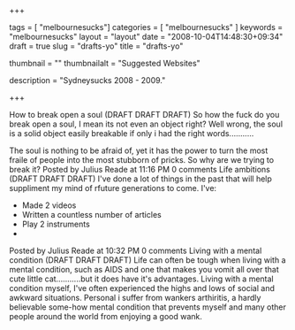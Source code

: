 
+++

tags = [ "melbournesucks"]
categories = [ "melbournesucks" ]
keywords = "melbournesucks"
layout = "layout"
date = "2008-10-04T14:48:30+09:34"
draft = true
slug = "drafts-yo"
title = "drafts-yo"

thumbnail = ""
thumbnailalt = "Suggested Websites"

description = "Sydneysucks 2008 - 2009."

+++


How to break open a soul (DRAFT DRAFT DRAFT) 
So how the fuck do you break open a soul, I mean its not even an object right? Well wrong, the soul is a solid object easily breakable if only i had the right words...........

The soul is nothing to be afraid of, yet it has the power to turn the most fraile of people into the most stubborn of pricks. So why are we trying to break it? 
Posted by Julius Reade at 11:16 PM 0 comments 
Life ambitions (DRAFT DRAFT DRAFT) 
I've done a lot of things in the past that will help suppliment my mind of rfuture generations to come. I've:

- Made 2 videos
- Written a countless number of articles
- Play 2 instruments
- 
Posted by Julius Reade at 10:32 PM 0 comments 
Living with a mental condition (DRAFT DRAFT DRAFT) 
Life can often be tough when living with a mental condition, such as AIDS and one that makes you vomit all over that cute little cat...........but it does have it's advantages. Living with a mental condition myself, I've often experienced the highs and lows of social and awkward situations. Personal i suffer from wankers arthiritis, a hardly believable some-how mental condition that prevents myself and many other people around the world from enjoying a good wank. 
